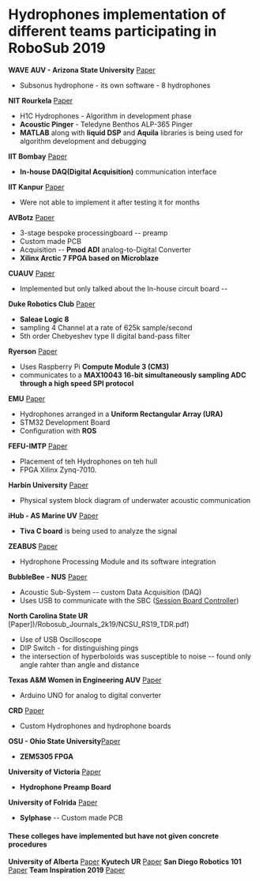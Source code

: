 # Hydrophones implementation of different teams participating in RoboSub 2019

**WAVE AUV - Arizona State University** [Paper](https://github.com/auvzhcet/AUV2k19/blob/master/Robosub_Journals_2k19/2019-Desert_WAVE_JournalPaperFinal.pdf)
- Subsonus hydrophone - its own software - 8 hydrophones	

**NIT Rourkela** [Paper](https://github.com/auvzhcet/AUV2k19/blob/master/Robosub_Journals_2k19/NITRourkela_RS19_TDR.pdf)
- H1C Hydrophones - Algorithm in development phase
- **Acoustic Pinger** - Teledyne Benthos ALP-365 Pinger 
-  **MATLAB** along with **liquid DSP** and **Aquila** libraries is being used for algorithm development and debugging

**IIT Bombay** [Paper](https://github.com/auvzhcet/AUV2k19/blob/master/Robosub_Journals_2k19/IITB_RS19_TDR-min.pdf)
- **In-house DAQ(Digital Acquisition)** communication interface 

**IIT Kanpur** [Paper](https://github.com/auvzhcet/AUV2k19/blob/master/Robosub_Journals_2k19/IITK_RS19_TDR.pdf)
- Were not able to implement it after testing it for months

**AVBotz** [Paper](https://github.com/auvzhcet/AUV2k19/blob/master/Robosub_Journals_2k19/AmadorValleyHS_RS19_TDR-min.pdf)
- 3-stage  bespoke  processingboard -- preamp
- Custom made PCB
- Acquisition -- **Pmod ADI** analog-to-Digital Converter
- **Xilinx Arctic 7 FPGA based on Microblaze**

**CUAUV** [Paper](https://github.com/auvzhcet/AUV2k19/blob/master/Robosub_Journals_2k19/CUAUV_RS19_TDR.pdf)
- Implemented but only talked about the In-house circuit board -- 

**Duke Robotics Club** [Paper](https://github.com/auvzhcet/AUV2k19/blob/master/Robosub_Journals_2k19/Duke_RS19_TDR.pdf)
- **Saleae Logic 8**
- sampling 4 Channel at a rate of 625k sample/second
- 5th order Chebyeshev type II digital band-pass filter

**Ryerson** [Paper](https://github.com/auvzhcet/AUV2k19/blob/master/Robosub_Journals_2k19/Ryerson_RS19_TDR.pdf)
- Uses Raspberry Pi **Compute Module 3 (CM3)**
- communicates  to  a **MAX10043   16-bit   simultaneously   sampling ADC  through  a  high  speed  SPI  protocol**

**EMU** [Paper](https://github.com/auvzhcet/AUV2k19/blob/master/Robosub_Journals_2k19/EMU_RS19_TDR.pdf)
- Hydrophones arranged in a **Uniform Rectangular Array (URA)**
- STM32 Development Board
- Configuration with **ROS**

**FEFU-IMTP** [Paper](https://github.com/auvzhcet/AUV2k19/blob/master/Robosub_Journals_2k19/FEFU-IMTP_RS19_TDR.pdf)
- Placement of teh Hydrophones on teh hull
- FPGA Xilinx Zynq-7010. 

**Harbin University** [Paper](https://github.com/auvzhcet/AUV2k19/blob/master/Robosub_Journals_2k19/HEU_RS19_TDR.pdf)
- Physical system block diagram of underwater acoustic communication

**iHub - AS Marine UV** [Paper](https://github.com/auvzhcet/AUV2k19/blob/master/Robosub_Journals_2k19/iHub_RS19_TDR.pdf)
- **Tiva C board** is being used to analyze the signal

**ZEABUS** [Paper](https://github.com/auvzhcet/AUV2k19/blob/master/Robosub_Journals_2k19/Kasetsart_RS19_TDR.pdf)
- Hydrophone Processing Module and its software integration

**BubbleBee - NUS** [Paper](https://github.com/auvzhcet/AUV2k19/blob/master/Robosub_Journals_2k19/NUS_RS19_TDR.pdf)
- Acoustic Sub-System -- custom Data Acquisition (DAQ)
- Uses USB to communicate with the SBC ([Session Board Controller](https://en.wikipedia.org/wiki/Session_border_controller)) 

**North Carolina State UR** [Paper])/Robosub_Journals_2k19/NCSU_RS19_TDR.pdf)
- Use of USB Oscilloscope
- DIP Switch - for distinguishing pings
- the intersection of hyperboloids was susceptible to noise -- found only angle rahter than angle and distance

**Texas A&M Women in Engineering AUV** [Paper](https://github.com/auvzhcet/AUV2k19/blob/master/Robosub_Journals_2k19/TAMU_RS19_TDR.pdf)
- Arduino UNO for analog to digital converter

**CRD** [Paper](https://github.com/auvzhcet/AUV2k19/blob/master/Robosub_Journals_2k19/Center-for-Robotics-Development_RS19_TDR.pdf)
- Custom Hydrophones and hydrophone boards

**OSU - Ohio State University**[Paper](https://github.com/auvzhcet/AUV2k19/blob/master/Robosub_Journals_2k19/OSU_RS19_TDR.pdf)
- **ZEM5305 FPGA**

**University of Victoria** [Paper](https://github.com/auvzhcet/AUV2k19/blob/master/Robosub_Journals_2k19/UVictoria_RS19_TDR.pdf)
- **Hydrophone Preamp Board**

**University of Folrida** [Paper](https://github.com/auvzhcet/AUV2k19/blob/master/Robosub_Journals_2k19/UFlorida_RS19_TDR.pdf)
- **Sylphase** -- Custom made PCB

#### These colleges have implemented but have not given concrete procedures 
**University of Alberta** [Paper](https://github.com/auvzhcet/AUV2k19/blob/master/Robosub_Journals_2k19/UAlberta_RS19_TDR.pdf)
**Kyutech UR** [Paper](https://github.com/auvzhcet/AUV2k19/blob/master/Robosub_Journals_2k19/Kyutech_RS19_TDR.pdf)
**San Diego Robotics 101** [Paper](https://github.com/auvzhcet/AUV2k19/blob/master/Robosub_Journals_2k19/SDR101_RS19_TDR.pdf)
**Team Inspiration 2019** [Paper](https://github.com/auvzhcet/AUV2k19/blob/master/Robosub_Journals_2k19/Team-Inspiration_RS19_TDR.pdf)




